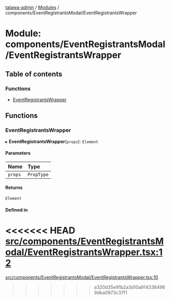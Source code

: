 [talawa-admin](../README.md) / [Modules](../modules.md) / components/EventRegistrantsModal/EventRegistrantsWrapper

# Module: components/EventRegistrantsModal/EventRegistrantsWrapper

## Table of contents

### Functions

- [EventRegistrantsWrapper](components_EventRegistrantsModal_EventRegistrantsWrapper.md#eventregistrantswrapper)

## Functions

### EventRegistrantsWrapper

▸ **EventRegistrantsWrapper**(`props`): `Element`

#### Parameters

| Name | Type |
| :------ | :------ |
| `props` | `PropType` |

#### Returns

`Element`

#### Defined in

<<<<<<< HEAD
[src/components/EventRegistrantsModal/EventRegistrantsWrapper.tsx:12](https://github.com/PalisadoesFoundation/talawa-admin/blob/12d9229/src/components/EventRegistrantsModal/EventRegistrantsWrapper.tsx#L12)
=======
[src/components/EventRegistrantsModal/EventRegistrantsWrapper.tsx:10](https://github.com/PalisadoesFoundation/talawa-admin/blob/b619a0d/src/components/EventRegistrantsModal/EventRegistrantsWrapper.tsx#L10)
>>>>>>> a320d35e91b2a3d10a9143384969dba0973c37f1
